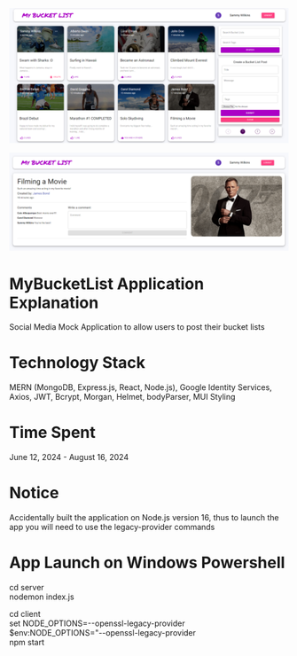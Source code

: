 ![Base Page](client/src/images/base_page.png)

![Post Page](client/src/images/post_page.png)

# MyBucketList Application Explanation  
Social Media Mock Application to allow users to post their bucket lists

# Technology Stack
MERN (MongoDB, Express.js, React, Node.js), Google Identity Services, Axios, JWT, Bcrypt, Morgan, Helmet, bodyParser, MUI Styling

# Time Spent
June 12, 2024 - August 16, 2024

# Notice
Accidentally built the application on Node.js version 16, thus to launch the app you will need to use the legacy-provider commands

# App Launch on Windows Powershell
cd server  
nodemon index.js  

cd client  
set NODE_OPTIONS=--openssl-legacy-provider  
$env:NODE_OPTIONS="--openssl-legacy-provider    
npm start

